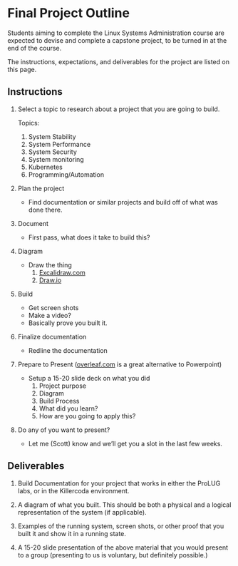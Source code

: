 # Final Project Outline

Students aiming to complete the Linux Systems Administration course are expected to
devise and complete a capstone project, to be turned in at the end of the course.

The instructions, expectations, and deliverables for the project are listed on this
page.

## Instructions

1. Select a topic to research about a project that you are going to build.

   Topics:

   1. System Stability
   2. System Performance
   3. System Security
   4. System monitoring
   5. Kubernetes
   6. Programming/Automation

2. Plan the project
   - Find documentation or similar projects and build off of what was done there.
3. Document
   - First pass, what does it take to build this?
4. Diagram
   - Draw the thing
     1. [Excalidraw.com](https://excalidraw.com)
     2. [Draw.io](https://draw.io)
5. Build
   - Get screen shots
   - Make a video?
   - Basically prove you built it.
6. Finalize documentation
   - Redline the documentation
7. Prepare to Present ([overleaf.com](https://www.overleaf.com/) is a great alternative to Powerpoint)

   - Setup a 15-20 slide deck on what you did
     1. Project purpose
     2. Diagram
     3. Build Process
     4. What did you learn?
     5. How are you going to apply this?

8. Do any of you want to present?
   - Let me (Scott) know and we’ll get you a slot in the last few weeks.

## Deliverables

1. Build Documentation for your project that works in either the ProLUG labs, or in
   the Killercoda environment.

2. A diagram of what you built. This should be both a physical and a logical
   representation of the system (if applicable).

3. Examples of the running system, screen shots, or other proof that you built it and
   show it in a running state.

4. A 15-20 slide presentation of the above material that you would present to a group (presenting
   to us is voluntary, but definitely possible.)
